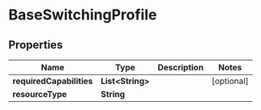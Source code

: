 # BaseSwitchingProfile

## Properties
Name | Type | Description | Notes
------------ | ------------- | ------------- | -------------
**requiredCapabilities** | **List&lt;String&gt;** |  |  [optional]
**resourceType** | **String** |  | 
